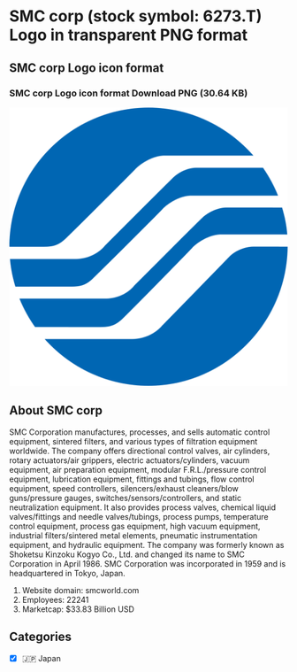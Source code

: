 # SMC corp (stock symbol: 6273.T) Logo in transparent PNG format

## SMC corp Logo icon format

### SMC corp Logo icon format Download PNG (30.64 KB)

![SMC corp Logo icon format Download PNG (30.64 KB)](/img/orig/6273.T-c4c33586.png)

## About SMC corp

SMC Corporation manufactures, processes, and sells automatic control equipment, sintered filters, and various types of filtration equipment worldwide. The company offers directional control valves, air cylinders, rotary actuators/air grippers, electric actuators/cylinders, vacuum equipment, air preparation equipment, modular F.R.L./pressure control equipment, lubrication equipment, fittings and tubings, flow control equipment, speed controllers, silencers/exhaust cleaners/blow guns/pressure gauges, switches/sensors/controllers, and static neutralization equipment. It also provides process valves, chemical liquid valves/fittings and needle valves/tubings, process pumps, temperature control equipment, process gas equipment, high vacuum equipment, industrial filters/sintered metal elements, pneumatic instrumentation equipment, and hydraulic equipment. The company was formerly known as Shoketsu Kinzoku Kogyo Co., Ltd. and changed its name to SMC Corporation in April 1986. SMC Corporation was incorporated in 1959 and is headquartered in Tokyo, Japan.

1. Website domain: smcworld.com
2. Employees: 22241
3. Marketcap: $33.83 Billion USD


## Categories
- [x] 🇯🇵 Japan

